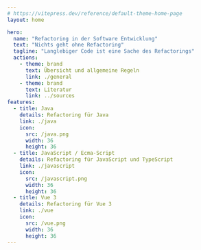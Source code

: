 ```yaml
---
# https://vitepress.dev/reference/default-theme-home-page
layout: home

hero:
  name: "Refactoring in der Software Entwicklung"
  text: "Nichts geht ohne Refactoring"
  tagline: "Langlebiger Code ist eine Sache des Refactorings"
  actions:
    - theme: brand
      text: Übersicht und allgemeine Regeln
      link: ./general
    - theme: brand
      text: Literatur
      link: ../sources
features:
  - title: Java
    details: Refactoring für Java
    link: ./java
    icon: 
      src: /java.png
      width: 36
      height: 36
  - title: JavaScript / Ecma-Script
    details: Refactoring für JavaScript und TypeScript
    link: ./javascript
    icon:
      src: /javascript.png
      width: 36
      height: 36
  - title: Vue 3
    details: Refactoring für Vue 3
    link: ./vue
    icon:
      src: /vue.png
      width: 36
      height: 36
---
```


